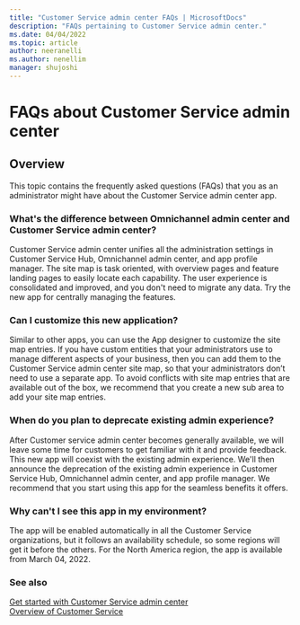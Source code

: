 ```yaml
---
title: "Customer Service admin center FAQs | MicrosoftDocs"
description: "FAQs pertaining to Customer Service admin center."
ms.date: 04/04/2022
ms.topic: article
author: neeranelli
ms.author: nenellim
manager: shujoshi
---
```


# FAQs about Customer Service admin center

## Overview

This topic contains the frequently asked questions (FAQs) that you as an administrator might have about the Customer Service admin center app.

### What's the difference between Omnichannel admin center and Customer Service admin center?

Customer Service admin center unifies all the administration settings in Customer Service Hub, Omnichannel admin center, and app profile manager. The site map is task oriented, with overview pages and feature landing pages to easily locate each capability. The user experience is consolidated and improved, and you don't need to migrate any data. Try the new app for centrally managing the features.

### Can I customize this new application?

Similar to other apps, you can use the App designer to  customize the site map entries. If you have custom entities that your administrators use to manage different aspects of your business, then you can add them to the Customer Service admin center site map, so that your administrators don’t need to use a separate app. To avoid conflicts with site map entries that are available out of the box, we recommend that you create a new sub area to add your site map entries.

### When do you plan to deprecate existing admin experience?

After Customer service admin center becomes generally available, we will leave some time for customers to get familiar with it and provide feedback. This new app will coexist with the existing admin experience. We'll then announce the deprecation of the existing admin experience in Customer Service Hub, Omnichannel admin center, and app profile manager. We recommend that you start using this app for the seamless benefits it offers.

### Why can't I see this app in my environment?

The app will be enabled automatically in all the Customer Service organizations, but it follows an availability schedule, so some regions will get it before the others. For the North America region, the app is available from March 04, 2022.

### See also

[Get started with Customer Service admin center](cs-admin-center.md)  
[Overview of Customer Service](overview.md)  
